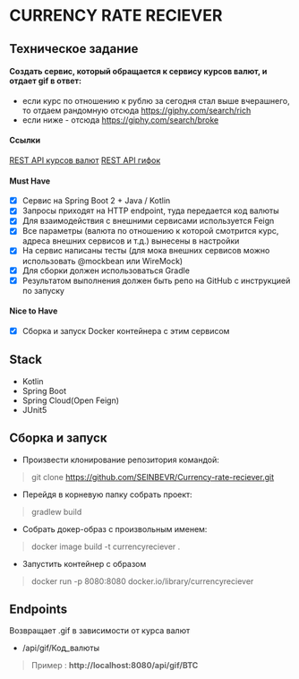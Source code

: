 # CURRENCY RATE RECIEVER
## Техническое задание
#### Создать сервис, который обращается к сервису курсов валют, и отдает gif в ответ:
* если курс по отношению к рублю за сегодня стал выше вчерашнего, то отдаем рандомную отсюда https://giphy.com/search/rich
* если ниже - отсюда https://giphy.com/search/broke
#### Ссылки
[REST API курсов валют](https://docs.openexchangerates.org/)
[REST API гифок](https://developers.giphy.com/docs/api#quick-start-guide)
#### Must Have
- [x] Сервис на Spring Boot 2 + Java / Kotlin
- [x] Запросы приходят на HTTP endpoint, туда передается код валюты
- [x] Для взаимодействия с внешними сервисами используется Feign
- [x] Все параметры (валюта по отношению к которой смотрится курс, адреса внешних сервисов и т.д.) вынесены в настройки
- [x] На сервис написаны тесты (для мока внешних сервисов можно использовать @mockbean или WireMock)
- [x] Для сборки должен использоваться Gradle
- [x] Результатом выполнения должен быть репо на GitHub с инструкцией по запуску
#### Nice to Have
- [x] Сборка и запуск Docker контейнера с этим сервисом

## Stack
* Kotlin
* Spring Boot
* Spring Cloud(Open Feign)
* JUnit5

## Сборка и запуск
* Произвести клонирование репозитория командой:
> git clone https://github.com/SEINBEVR/Currency-rate-reciever.git
* Перейдя в корневую папку собрать проект:
> gradlew build
* Собрать докер-образ с произвольным именем:
> docker image build -t currencyreciever .
* Запустить контейнер с образом
> docker run -p 8080:8080 docker.io/library/currencyreciever 

## Endpoints
Возвращает .gif в зависимости от курса валют
* /api/gif/Код_валюты
> Пример : **http://localhost:8080/api/gif/BTC**

